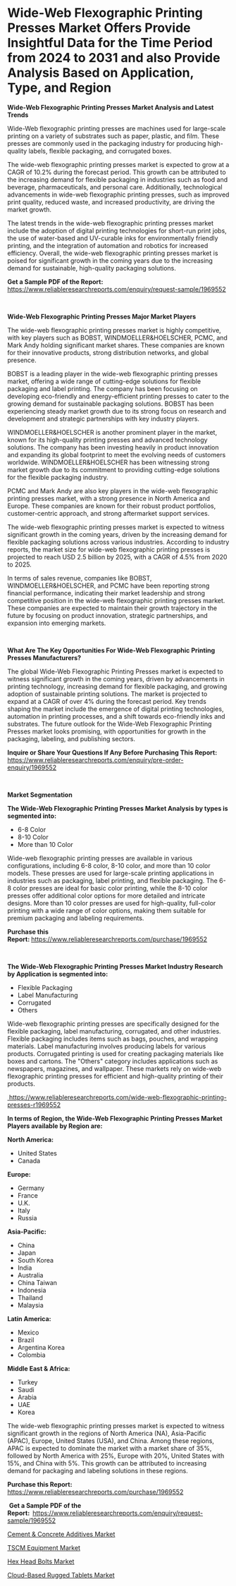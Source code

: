 <p><h1>Wide-Web Flexographic Printing Presses Market Offers Provide Insightful Data for the Time Period from 2024 to 2031 and also Provide Analysis Based on Application, Type, and Region</h1></p><p><strong>Wide-Web Flexographic Printing Presses Market Analysis and Latest Trends</strong></p>
<p><p>Wide-Web flexographic printing presses are machines used for large-scale printing on a variety of substrates such as paper, plastic, and film. These presses are commonly used in the packaging industry for producing high-quality labels, flexible packaging, and corrugated boxes.</p><p>The wide-web flexographic printing presses market is expected to grow at a CAGR of 10.2% during the forecast period. This growth can be attributed to the increasing demand for flexible packaging in industries such as food and beverage, pharmaceuticals, and personal care. Additionally, technological advancements in wide-web flexographic printing presses, such as improved print quality, reduced waste, and increased productivity, are driving the market growth.</p><p>The latest trends in the wide-web flexographic printing presses market include the adoption of digital printing technologies for short-run print jobs, the use of water-based and UV-curable inks for environmentally friendly printing, and the integration of automation and robotics for increased efficiency. Overall, the wide-web flexographic printing presses market is poised for significant growth in the coming years due to the increasing demand for sustainable, high-quality packaging solutions.</p></p>
<p><strong>Get a Sample PDF of the Report:&nbsp;</strong> <a href="https://www.reliableresearchreports.com/enquiry/request-sample/1969552">https://www.reliableresearchreports.com/enquiry/request-sample/1969552</a></p>
<p>&nbsp;</p>
<p><strong>Wide-Web Flexographic Printing Presses Major Market Players</strong></p>
<p><p>The wide-web flexographic printing presses market is highly competitive, with key players such as BOBST, WINDMOELLER&HOELSCHER, PCMC, and Mark Andy holding significant market shares. These companies are known for their innovative products, strong distribution networks, and global presence.</p><p>BOBST is a leading player in the wide-web flexographic printing presses market, offering a wide range of cutting-edge solutions for flexible packaging and label printing. The company has been focusing on developing eco-friendly and energy-efficient printing presses to cater to the growing demand for sustainable packaging solutions. BOBST has been experiencing steady market growth due to its strong focus on research and development and strategic partnerships with key industry players.</p><p>WINDMOELLER&HOELSCHER is another prominent player in the market, known for its high-quality printing presses and advanced technology solutions. The company has been investing heavily in product innovation and expanding its global footprint to meet the evolving needs of customers worldwide. WINDMOELLER&HOELSCHER has been witnessing strong market growth due to its commitment to providing cutting-edge solutions for the flexible packaging industry.</p><p>PCMC and Mark Andy are also key players in the wide-web flexographic printing presses market, with a strong presence in North America and Europe. These companies are known for their robust product portfolios, customer-centric approach, and strong aftermarket support services.</p><p>The wide-web flexographic printing presses market is expected to witness significant growth in the coming years, driven by the increasing demand for flexible packaging solutions across various industries. According to industry reports, the market size for wide-web flexographic printing presses is projected to reach USD 2.5 billion by 2025, with a CAGR of 4.5% from 2020 to 2025.</p><p>In terms of sales revenue, companies like BOBST, WINDMOELLER&HOELSCHER, and PCMC have been reporting strong financial performance, indicating their market leadership and strong competitive position in the wide-web flexographic printing presses market. These companies are expected to maintain their growth trajectory in the future by focusing on product innovation, strategic partnerships, and expansion into emerging markets.</p></p>
<p>&nbsp;</p>
<p><strong>What Are The Key Opportunities For Wide-Web Flexographic Printing Presses Manufacturers?</strong></p>
<p><p>The global Wide-Web Flexographic Printing Presses market is expected to witness significant growth in the coming years, driven by advancements in printing technology, increasing demand for flexible packaging, and growing adoption of sustainable printing solutions. The market is projected to expand at a CAGR of over 4% during the forecast period. Key trends shaping the market include the emergence of digital printing technologies, automation in printing processes, and a shift towards eco-friendly inks and substrates. The future outlook for the Wide-Web Flexographic Printing Presses market looks promising, with opportunities for growth in the packaging, labeling, and publishing sectors.</p></p>
<p><strong>Inquire or Share Your Questions If Any Before Purchasing This Report:</strong> <a href="https://www.reliableresearchreports.com/enquiry/pre-order-enquiry/1969552">https://www.reliableresearchreports.com/enquiry/pre-order-enquiry/1969552</a></p>
<p>&nbsp;</p>
<p><strong>Market Segmentation</strong></p>
<p><strong>The Wide-Web Flexographic Printing Presses Market Analysis by types is segmented into:</strong></p>
<p><ul><li>6-8 Color</li><li>8-10 Color</li><li>More than 10 Color</li></ul></p>
<p><p>Wide-web flexographic printing presses are available in various configurations, including 6-8 color, 8-10 color, and more than 10 color models. These presses are used for large-scale printing applications in industries such as packaging, label printing, and flexible packaging. The 6-8 color presses are ideal for basic color printing, while the 8-10 color presses offer additional color options for more detailed and intricate designs. More than 10 color presses are used for high-quality, full-color printing with a wide range of color options, making them suitable for premium packaging and labeling requirements.</p></p>
<p><strong>Purchase this Report:&nbsp;</strong><a href="https://www.reliableresearchreports.com/purchase/1969552">https://www.reliableresearchreports.com/purchase/1969552</a></p>
<p>&nbsp;</p>
<p><strong>The Wide-Web Flexographic Printing Presses Market Industry Research by Application is segmented into:</strong></p>
<p><ul><li>Flexible Packaging</li><li>Label Manufacturing</li><li>Corrugated</li><li>Others</li></ul></p>
<p><p>Wide-web flexographic printing presses are specifically designed for the flexible packaging, label manufacturing, corrugated, and other industries. Flexible packaging includes items such as bags, pouches, and wrapping materials. Label manufacturing involves producing labels for various products. Corrugated printing is used for creating packaging materials like boxes and cartons. The "Others" category includes applications such as newspapers, magazines, and wallpaper. These markets rely on wide-web flexographic printing presses for efficient and high-quality printing of their products.</p></p>
<p><a href="https://www.reliableresearchreports.com/wide-web-flexographic-printing-presses-r1969552">&nbsp;https://www.reliableresearchreports.com/wide-web-flexographic-printing-presses-r1969552</a></p>
<p><strong>In terms of Region, the Wide-Web Flexographic Printing Presses Market Players available by Region are:</strong></p>
<p>
    <p> <strong> North America: </strong>
        <ul>
            <li>United States</li>
            <li>Canada</li>
        </ul>
        </p> 
    <p> <strong> Europe: </strong>
        <ul>
            <li>Germany</li>
            <li>France</li>
            <li>U.K.</li>
            <li>Italy</li>
            <li>Russia</li>
        </ul>
        </p> 
    <p> <strong> Asia-Pacific: </strong>
        <ul>
            <li>China</li>
            <li>Japan</li>
            <li>South Korea</li>
            <li>India</li>
            <li>Australia</li>
            <li>China Taiwan</li>
            <li>Indonesia</li>
            <li>Thailand</li>
            <li>Malaysia</li>
        </ul>
        </p> 
    <p> <strong> Latin America: </strong>
        <ul>
            <li>Mexico</li>
            <li>Brazil</li>
            <li>Argentina Korea</li>
            <li>Colombia</li>
        </ul>
        </p> 
    <p> <strong> Middle East & Africa: </strong>
        <ul>
            <li>Turkey</li>
            <li>Saudi</li>
            <li>Arabia</li>
            <li>UAE</li>
            <li>Korea</li>
        </ul>
    </p>
    </p>
<p><p>The wide-web flexographic printing presses market is expected to witness significant growth in the regions of North America (NA), Asia-Pacific (APAC), Europe, United States (USA), and China. Among these regions, APAC is expected to dominate the market with a market share of 35%, followed by North America with 25%, Europe with 20%, United States with 15%, and China with 5%. This growth can be attributed to increasing demand for packaging and labeling solutions in these regions.</p></p>
<p><strong>Purchase this Report: </strong><a href="https://www.reliableresearchreports.com/purchase/1969552">https://www.reliableresearchreports.com/purchase/1969552</a></p>
<p>&nbsp;<strong>Get a Sample PDF of the Report:&nbsp;&nbsp;</strong><a href="https://www.reliableresearchreports.com/enquiry/request-sample/1969552">https://www.reliableresearchreports.com/enquiry/request-sample/1969552</a></p>
<p><strong></strong></p>
<p><p><a href="https://www.linkedin.com/pulse/cement-amp-concrete-additives-market-size-segmentation-trends-hh6qf?trackingId=SONMIbi7eXytx7ytLaNAXQ%3D%3D">Cement & Concrete Additives Market</a></p><p><a href="https://github.com/sofayahoo2023/Market-Research-Report-List-5/blob/main/tscm-equipment-market.md">TSCM Equipment Market</a></p><p><a href="https://github.com/niyotibauri9/Market-Research-Report-List-1/blob/main/hex-head-bolts-market.md">Hex Head Bolts Market</a></p><p><a href="https://www.linkedin.com/pulse/cloud-based-rugged-tablets-market-forecast-global-trends-analysis-osvnf?trackingId=RDFzL%2BELjDVOBcnP4M7C0Q%3D%3D">Cloud-Based Rugged Tablets Market</a></p></p>